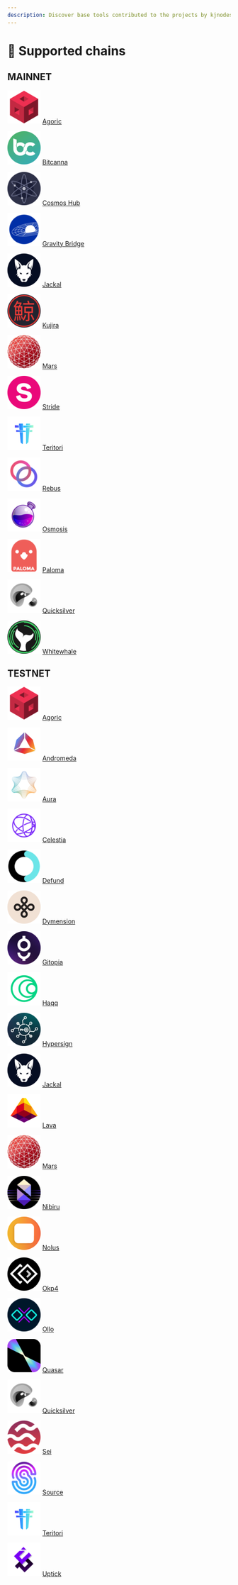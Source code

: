 ```yaml
---
description: Discover base tools contributed to the projects by kjnodes team.
---
```


# 🖤 Supported chains

## MAINNET

<img src=".gitbook/assets/agoric.png" alt="" data-size="line"> [Agoric](mainnet/agoric/)

<img src=".gitbook/assets/bitcanna.png" alt="" data-size="line"> [Bitcanna](mainnet/bitcanna/)

<img src=".gitbook/assets/cosmoshub.png" alt="" data-size="line"> [Cosmos Hub](mainnet/cosmoshub/)

<img src=".gitbook/assets/gravitybridge.png" alt="" data-size="line"> [Gravity Bridge](mainnet/gravitybridge/)

<img src=".gitbook/assets/jackal.png" alt="" data-size="line"> [Jackal](mainnet/jackal/)

<img src=".gitbook/assets/kujira.png" alt="" data-size="line"> [Kujira](mainnet/kujira/)

<img src=".gitbook/assets/mars.png" alt="" data-size="line"> [Mars](mainnet/mars/)

<img src=".gitbook/assets/stride.png" alt="" data-size="line"> [Stride](mainnet/stride/)

<img src=".gitbook/assets/teritori.png" alt="" data-size="line"> [Teritori](mainnet/teritori/)

<img src=".gitbook/assets/rebus.png" alt="" data-size="line"> [Rebus](mainnet/rebus/)

<img src=".gitbook/assets/osmosis.png" alt="" data-size="line"> [Osmosis](mainnet/osmosis/)

<img src=".gitbook/assets/paloma.png" alt="" data-size="line"> [Paloma](mainnet/paloma/)

<img src=".gitbook/assets/quicksilver.png" alt="" data-size="line"> [Quicksilver](mainnet/quicksilver/)

<img src=".gitbook/assets/whitewhale.png" alt="" data-size="line"> [Whitewhale](mainnet/whitewhale/)


## TESTNET

<img src=".gitbook/assets/agoric.png" alt="" data-size="line"> [Agoric](testnet/agoric/)

<img src=".gitbook/assets/andromeda.png" alt="" data-size="line"> [Andromeda](testnet/andromeda/)

<img src=".gitbook/assets/aura.png" alt="" data-size="line"> [Aura](testnet/aura/)

<img src=".gitbook/assets/celestia.png" alt="" data-size="line"> [Celestia](testnet/celestia/)

<img src=".gitbook/assets/defund.png" alt="" data-size="line"> [Defund](testnet/defund/)

<img src=".gitbook/assets/dymension.png" alt="" data-size="line"> [Dymension](testnet/dymension/)

<img src=".gitbook/assets/gitopia.png" alt="" data-size="line"> [Gitopia](testnet/gitopia/)

<img src=".gitbook/assets/haqq.png" alt="" data-size="line"> [Haqq](testnet/haqq/)

<img src=".gitbook/assets/hypersign.png" alt="" data-size="line"> [Hypersign](testnet/hypersign/)

<img src=".gitbook/assets/jackal.png" alt="" data-size="line"> [Jackal](testnet/jackal/)

<img src=".gitbook/assets/lava.png" alt="" data-size="line"> [Lava](testnet/lava/)

<img src=".gitbook/assets/mars.png" alt="" data-size="line"> [Mars](testnet/mars/)

<img src=".gitbook/assets/nibiru.png" alt="" data-size="line"> [Nibiru](testnet/nibiru/)

<img src=".gitbook/assets/nolus.png" alt="" data-size="line"> [Nolus](testnet/nolus/)

<img src=".gitbook/assets/okp4.png" alt="" data-size="line"> [Okp4](testnet/okp4/)

<img src=".gitbook/assets/ollo.png" alt="" data-size="line"> [Ollo](testnet/ollo/)

<img src=".gitbook/assets/quasar.png" alt="" data-size="line"> [Quasar](testnet/quasar/)

<img src=".gitbook/assets/quicksilver.png" alt="" data-size="line"> [Quicksilver](testnet/quicksilver/)

<img src=".gitbook/assets/sei.png" alt="" data-size="line"> [Sei](testnet/sei/)

<img src=".gitbook/assets/source.png" alt="" data-size="line"> [Source](testnet/source/)

<img src=".gitbook/assets/teritori.png" alt="" data-size="line"> [Teritori](testnet/teritori/)

<img src=".gitbook/assets/uptick.png" alt="" data-size="line"> [Uptick](testnet/uptick/)


